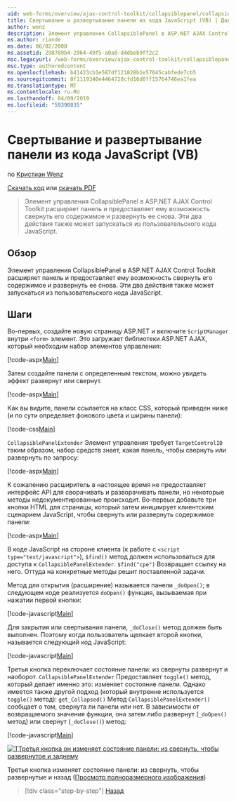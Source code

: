 ```yaml
---
uid: web-forms/overview/ajax-control-toolkit/collapsiblepanel/collapsing-and-expanding-a-panel-from-javascript-vb
title: Свертывание и развертывание панели из кода JavaScript (VB) | Документация Майкрософт
author: wenz
description: Элемент управления CollapsiblePanel в ASP.NET AJAX Control Toolkit расширяет панель и предоставляет ему возможность свернуть его содержимое и разверните его...
ms.author: riande
ms.date: 06/02/2008
ms.assetid: 298789b4-2964-49f5-a0a8-d4dbeb9ff2c2
msc.legacyurl: /web-forms/overview/ajax-control-toolkit/collapsiblepanel/collapsing-and-expanding-a-panel-from-javascript-vb
msc.type: authoredcontent
ms.openlocfilehash: b41423cb1e587df121828b1e57045cabfede7cb5
ms.sourcegitcommit: 0f1119340e4464720cfd16d0ff15764746ea1fea
ms.translationtype: MT
ms.contentlocale: ru-RU
ms.lasthandoff: 04/09/2019
ms.locfileid: "59390835"
---
```

# <a name="collapsing-and-expanding-a-panel-from-javascript-vb"></a>Свертывание и развертывание панели из кода JavaScript (VB)

по [Кристиан Wenz](https://github.com/wenz)

[Скачать код](http://download.microsoft.com/download/8/a/a/8aab3c3e-de6f-463f-805c-5fda567eef6e/CollapsiblePanel1.vb.zip) или [скачать PDF](http://download.microsoft.com/download/b/6/a/b6ae89ee-df69-4c87-9bfb-ad1eb2b23373/collapsiblepanel1VB.pdf)

> Элемент управления CollapsiblePanel в ASP.NET AJAX Control Toolkit расширяет панель и предоставляет ему возможность свернуть его содержимое и развернуть ее снова. Эти два действия также может запускаться из пользовательского кода JavaScript.


## <a name="overview"></a>Обзор

Элемент управления CollapsiblePanel в ASP.NET AJAX Control Toolkit расширяет панель и предоставляет ему возможность свернуть его содержимое и развернуть ее снова. Эти два действия также может запускаться из пользовательского кода JavaScript.

## <a name="steps"></a>Шаги

Во-первых, создайте новую страницу ASP.NET и включите `ScriptManager` внутри `<form>` элемент. Это загружает библиотеки ASP.NET AJAX, который необходим набор элементов управления:

[!code-aspx[Main](collapsing-and-expanding-a-panel-from-javascript-vb/samples/sample1.aspx)]

Затем создайте панели с определенным текстом, можно увидеть эффект развернут или свернут.

[!code-aspx[Main](collapsing-and-expanding-a-panel-from-javascript-vb/samples/sample2.aspx)]

Как вы видите, панели ссылается на класс CSS, который приведен ниже (и по сути определяет фонового цвета и ширины панели):

[!code-css[Main](collapsing-and-expanding-a-panel-from-javascript-vb/samples/sample3.css)]

`CollapsiblePanelExtender` Элемент управления требует `TargetControlID` таким образом, набор средств знает, какая панель, чтобы свернуть или развернуть по запросу:

[!code-aspx[Main](collapsing-and-expanding-a-panel-from-javascript-vb/samples/sample4.aspx)]

К сожалению расширитель в настоящее время не предоставляет интерфейс API для сворачивать и разворачивать панели, но некоторые методы недокументированные происходит. Во-первых добавьте три кнопки HTML для страницы, который затем инициирует клиентским сценарием JavaScript, чтобы свернуть или развернуть содержимое панели:

[!code-aspx[Main](collapsing-and-expanding-a-panel-from-javascript-vb/samples/sample5.aspx)]

В коде JavaScript на стороне клиента (к работе с `<script type="text/javascript">`), `$find()` метод должен использоваться для доступа к `CollapsiblePanelExtender`. `$find("cpe")` Возвращает ссылку на него. Оттуда на конкретные методы решит поставленной задачи.

Метод для открытия (расширение) называется панели `_doOpen()`; в следующем коде реализуется `doOpen()` функция, вызываемая при нажатии первой кнопки:

[!code-javascript[Main](collapsing-and-expanding-a-panel-from-javascript-vb/samples/sample6.js)]

Для закрытия или свертывания панели, `_doClose()` метод должен быть выполнен. Поэтому когда пользователь щелкает второй кнопки, называется следующий код JavaScript:

[!code-javascript[Main](collapsing-and-expanding-a-panel-from-javascript-vb/samples/sample7.js)]

Третья кнопка переключает состояние панели: из свернуты развернут и наоборот. `CollapsiblePanelExtender` Предоставляет `toggle()` метод, который делает именно это: изменяет состояние панели. Однако имеется также другой подход (который внутренне используется `toggle()` метод): `get_Collapsed()` Метод `CollapsiblePanelExtender()` сообщает о том, свернута ли панели или нет. В зависимости от возвращаемого значения функции, она затем либо развернут (`_doOpen()` метод) или свернут (`_doClose()`) метод:

[!code-javascript[Main](collapsing-and-expanding-a-panel-from-javascript-vb/samples/sample8.js)]


[![TТретья кнопка он изменяет состояние панели: из свернуть, чтобы развернутое и заднему](collapsing-and-expanding-a-panel-from-javascript-vb/_static/image2.png)](collapsing-and-expanding-a-panel-from-javascript-vb/_static/image1.png)

Третья кнопка изменяет состояние панели: из свернуть, чтобы развернутые и назад ([Просмотр полноразмерного изображения](collapsing-and-expanding-a-panel-from-javascript-vb/_static/image3.png))

> [!div class="step-by-step"]
> [Назад](collapsing-and-expanding-a-panel-from-javascript-cs.md)
